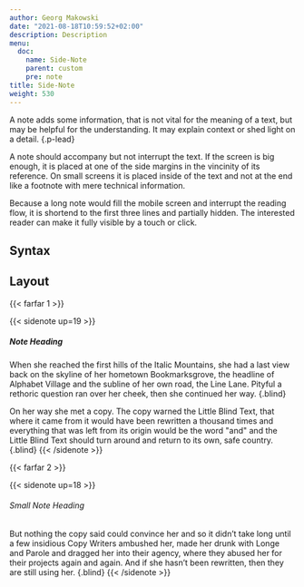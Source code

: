 ```yaml
---
author: Georg Makowski
date: "2021-08-18T10:59:52+02:00"
description: Description
menu:
  doc:
    name: Side-Note
    parent: custom
    pre: note    
title: Side-Note
weight: 530
---
```


A note adds some information, that is not vital for the meaning of a text, but may be helpful for the understanding. It may explain context or shed light on a detail.
{.p-lead}

A note should accompany but not interrupt the text. If the screen is big enough, it is placed at one of the side margins in the vincinity of its reference. On small screens it is placed inside of the text and not at the end like a footnote with mere technical information.

Because a long note would fill the mobile screen and interrupt the reading flow, it is shortend to the first three lines and partially hidden. The interested reader can make it fully visible by a touch or click.

## Syntax

## Layout

{{< farfar 1 >}}

{{< sidenote up=19 >}}

##### Note Heading
When she reached the first hills of the Italic Mountains, she had a last view back on the skyline of her hometown Bookmarksgrove, the headline of Alphabet Village and the subline of her own road, the Line Lane. Pityful a rethoric question ran over her cheek, then she continued her way.
{.blind}

On her way she met a copy. The copy warned the Little Blind Text, that where it came from it would have been rewritten a thousand times and everything that was left from its origin would be the word "and" and the Little Blind Text should turn around and return to its own, safe country.
{.blind}
{{< /sidenote >}}

{{< farfar 2 >}}

{{< sidenote up=18 >}}
###### Small Note Heading
But nothing the copy said could convince her and so it didn’t take long until a few insidious Copy Writers ambushed her, made her drunk with Longe and Parole and dragged her into their agency, where they abused her for their projects again and again. And if she hasn’t been rewritten, then they are still using her.
{.blind}
{{< /sidenote >}}
